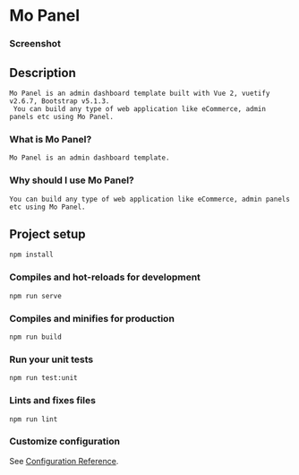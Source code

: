 # Mo Panel

### Screenshot
<!-- ![Mo Panel screenshot](src/assets/images/screenshots/mo-panel.png) -->

## Description
```
Mo Panel is an admin dashboard template built with Vue 2, vuetify v2.6.7, Bootstrap v5.1.3.
 You can build any type of web application like eCommerce, admin panels etc using Mo Panel.
```

### What is Mo Panel?
```
Mo Panel is an admin dashboard template.
```

### Why should I use Mo Panel?
```
You can build any type of web application like eCommerce, admin panels etc using Mo Panel.
```

## Project setup
```
npm install
```

### Compiles and hot-reloads for development
```
npm run serve
```

### Compiles and minifies for production
```
npm run build
```

### Run your unit tests
```
npm run test:unit
```

### Lints and fixes files
```
npm run lint
```

### Customize configuration
See [Configuration Reference](https://cli.vuejs.org/config/).
